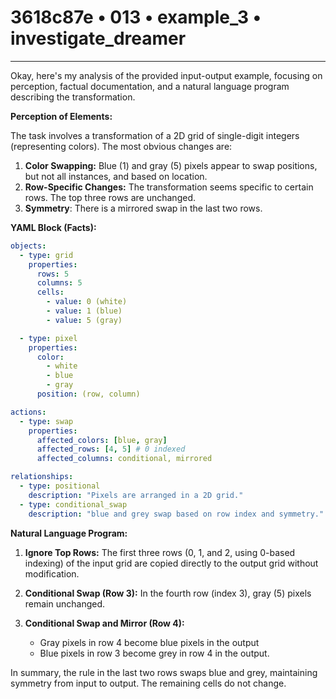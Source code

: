 # 3618c87e • 013 • example_3 • investigate_dreamer

---
Okay, here's my analysis of the provided input-output example, focusing on perception, factual documentation, and a natural language program describing the transformation.

**Perception of Elements:**

The task involves a transformation of a 2D grid of single-digit integers (representing colors). The most obvious changes are:

1.  **Color Swapping:**  Blue (1) and gray (5) pixels appear to swap positions, but not all instances, and based on location.
2.  **Row-Specific Changes:** The transformation seems specific to certain rows. The top three rows are unchanged.
3. **Symmetry**: There is a mirrored swap in the last two rows.

**YAML Block (Facts):**



```yaml
objects:
  - type: grid
    properties:
      rows: 5
      columns: 5
      cells:
        - value: 0 (white)
        - value: 1 (blue)
        - value: 5 (gray)

  - type: pixel
    properties:
      color:
        - white
        - blue
        - gray
      position: (row, column)

actions:
  - type: swap
    properties:
      affected_colors: [blue, gray]
      affected_rows: [4, 5] # 0 indexed
      affected_columns: conditional, mirrored

relationships:
  - type: positional
    description: "Pixels are arranged in a 2D grid."
  - type: conditional_swap
    description: "blue and grey swap based on row index and symmetry."

```



**Natural Language Program:**

1.  **Ignore Top Rows:** The first three rows (0, 1, and 2, using 0-based indexing) of the input grid are copied directly to the output grid without modification.

2.  **Conditional Swap (Row 3):** In the fourth row (index 3), gray (5) pixels remain unchanged.

3.  **Conditional Swap and Mirror (Row 4):**
    *   Gray pixels in row 4 become blue pixels in the output
    *   Blue pixels in row 3 become grey in row 4 in the output.

In summary, the rule in the last two rows swaps blue and grey, maintaining symmetry from input to output. The remaining cells do not change.

